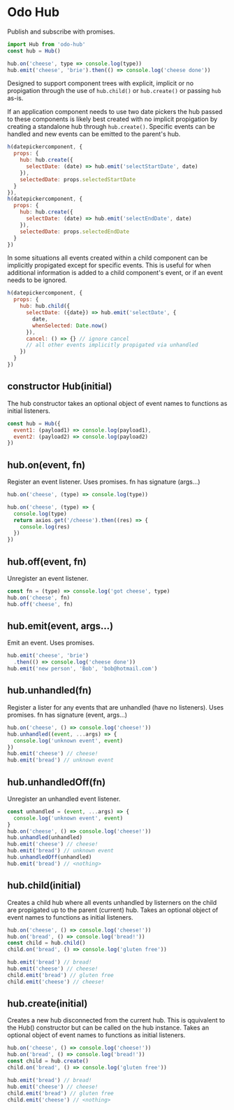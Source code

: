 # Odo Hub
Publish and subscribe with promises.

```js
import Hub from 'odo-hub'
const hub = Hub()

hub.on('cheese', type => console.log(type))
hub.emit('cheese', 'brie').then(() => console.log('cheese done'))
```

Designed to support component trees with explicit, implicit or no propigation through the use of `hub.child()` or `hub.create()` or passing `hub` as-is.

If an application component needs to use two date pickers the hub passed to these components is likely best created with no implicit propigation by creating a standalone hub through `hub.create()`. Specific events can be handled and new events can be emitted to the parent's hub.

```js
h(datepickercomponent, {
  props: {
    hub: hub.create({
      selectDate: (date) => hub.emit('selectStartDate', date)
    }),
    selectedDate: props.selectedStartDate
  }
}),
h(datepickercomponent, {
  props: {
    hub: hub.create({
      selectDate: (date) => hub.emit('selectEndDate', date)
    }),
    selectedDate: props.selectedEndDate
  }
})
```

In some situations all events created within a child component can be implicitly propigated except for specific events. This is useful for when additional information is added to a child component's event, or if an event needs to be ignored.

```js
h(datepickercomponent, {
  props: {
    hub: hub.child({
      selectDate: ({date}) => hub.emit('selectDate', {
        date,
        whenSelected: Date.now()
      }),
      cancel: () => {} // ignore cancel
      // all other events implicitly propigated via unhandled
    })
  }
})
```

## constructor Hub(initial)

The hub constructor takes an optional object of event names to functions as initial listeners.

```js
const hub = Hub({
  event1: (payload1) => console.log(payload1),
  event2: (payload2) => console.log(payload2)
})
```

## hub.on(event, fn)

Register an event listener. Uses promises. fn has signature (args...)

```js
hub.on('cheese', (type) => console.log(type))

hub.on('cheese', (type) => {
  console.log(type)
  return axios.get('/cheese').then((res) => {
    console.log(res)
  })
})
```

## hub.off(event, fn)

Unregister an event listener.

```js
const fn = (type) => console.log('got cheese', type)
hub.on('cheese', fn)
hub.off('cheese', fn)
```

## hub.emit(event, args...)

Emit an event. Uses promises.

```js
hub.emit('cheese', 'brie')
  .then(() => console.log('cheese done'))
hub.emit('new person', 'Bob', 'bob@hotmail.com')
```

## hub.unhandled(fn)

Register a lister for any events that are unhandled (have no listeners). Uses promises. fn has signature (event, args...)

```js
hub.on('cheese', () => console.log('cheese!'))
hub.unhandled((event, ...args) => {
  console.log('unknown event', event)
})
hub.emit('cheese') // cheese!
hub.emit('bread') // unknown event
```

## hub.unhandledOff(fn)

Unregister an unhandled event listener.

```js
const unhandled = (event, ...args) => {
  console.log('unknown event', event)
}
hub.on('cheese', () => console.log('cheese!'))
hub.unhandled(unhandled)
hub.emit('cheese') // cheese!
hub.emit('bread') // unknown event
hub.unhandledOff(unhandled)
hub.emit('bread') // <nothing>
```

## hub.child(initial)

Creates a child hub where all events unhandled by listerners on the child are propigated up to the parent (current) hub. Takes an optional object of event names to functions as initial listeners.

```js
hub.on('cheese', () => console.log('cheese!'))
hub.on('bread', () => console.log('bread!'))
const child = hub.child()
child.on('bread', () => console.log('gluten free'))

hub.emit('bread') // bread!
hub.emit('cheese') // cheese!
child.emit('bread') // gluten free
child.emit('cheese') // cheese!
```

## hub.create(initial)

Creates a new hub disconnected from the current hub. This is qquivalent to the Hub() constructor but can be called on the hub instance. Takes an optional object of event names to functions as initial listeners.

```js
hub.on('cheese', () => console.log('cheese!'))
hub.on('bread', () => console.log('bread!'))
const child = hub.create()
child.on('bread', () => console.log('gluten free'))

hub.emit('bread') // bread!
hub.emit('cheese') // cheese!
child.emit('bread') // gluten free
child.emit('cheese') // <nothing>
```
